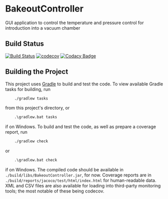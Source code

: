 # BakeoutController
GUI application to control the temperature and pressure control for introduction into a vacuum chamber

## Build Status
[![Build Status](
    https://travis-ci.org/OmicronProject/BakeoutController.svg?branch=master)](
    https://travis-ci.org/OmicronProject/BakeoutController
)
[![codecov](
    https://codecov.io/gh/OmicronProject/BakeoutController/branch/master/graph/badge.svg
)](https://codecov.io/gh/OmicronProject/BakeoutController)
[![Codacy Badge](
    https://api.codacy.com/project/badge/Grade/9575688447ef42fbaffa1f9a4eef6dea)](
    https://www.codacy.com/app/michalkononenko/BakeoutController?utm_source=github.com&amp;utm_medium=referral&amp;utm_content=OmicronProject/BakeoutController&amp;utm_campaign=Badge_Grade)

## Building the Project
This project uses [Gradle](https://gradle.org/) to build and test the code.
To view available Gradle tasks for building, run

```bash
    ./gradlew tasks
```

from this project's directory, or 

```cmd
    .\gradlew.bat tasks
```

if on Windows. To build and test the code, as well as prepare a coverage report, run

```bash
    ./gradlew check
```

or

```cmd
    .\gradlew.bat check
```

if on Windows. The compiled code should be available in 
``./build/libs/BakeoutController.jar``, for now. Coverage reports are in
``./build/reports/jacoco/test/html/index.html`` for human-readable data.
XML and CSV files are also available for loading into third-party monitoring
tools; the most notable of these being codecov.


